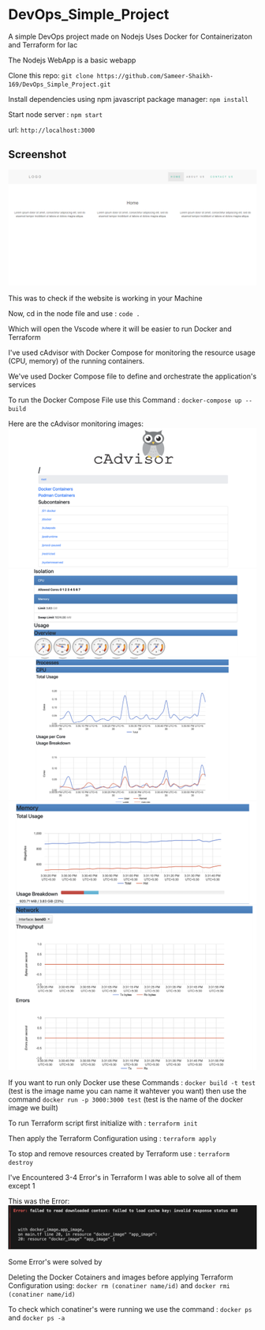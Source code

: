 # DevOps_Simple_Project
A simple DevOps project made on Nodejs 
Uses Docker for Containerizaton and Terraform for Iac 

The Nodejs WebApp is a basic webapp

Clone this repo: ```git clone https://github.com/Sameer-Shaikh-169/DevOps_Simple_Project.git```

Install dependencies using npm javascript package manager: ```npm install```

Start node server : ```npm start```

url: ```http://localhost:3000```

## Screenshot
<img src="public/img/screenshot.png">

This was to check if the website is working in your Machine

Now, cd in the node file and use : ```code .```

Which will open the Vscode where it will be easier to run Docker and Terraform

I've used cAdvisor with Docker Compose for monitoring the resource usage (CPU, memory) of the
running containers.

We've used Docker Compose file to define and orchestrate the application's services

To run the Docker Compose File use this Command : ```docker-compose up --build```

Here are the cAdvisor monitoring images:
<img src="public/img/cAdv1.png">
<img src="public/img/cAdv2.png">
<img src="public/img/cAdv3.png">
<img src="public/img/cAdv4.png">
<img src="public/img/cAdv5.png">

If you want to run only Docker use these Commands : ```docker build -t test```  (test is the image name you can name it wahtever you want) then use the command ```docker run -p 3000:3000 test``` (test is the name of the docker image we built)

To run Terraform script first initialize with : ```terraform init```

Then apply the Terraform Configuration using : ```terraform apply```

To stop and remove resources created by Terraform use : ```terraform destroy```

I've Encountered 3-4 Error's in Terraform I was able to solve all of them except 1

This was the Error:
<img src="public/img/screenshotgit1.png">

Some Error's were solved by 

Deleting the Docker Cotainers and images before applying Terraform Configuration using: ```docker rm (conatiner name/id)``` and ```docker rmi (conatiner name/id)```

To check which conatiner's were running we use the command : ```docker ps``` and ```docker ps -a```





